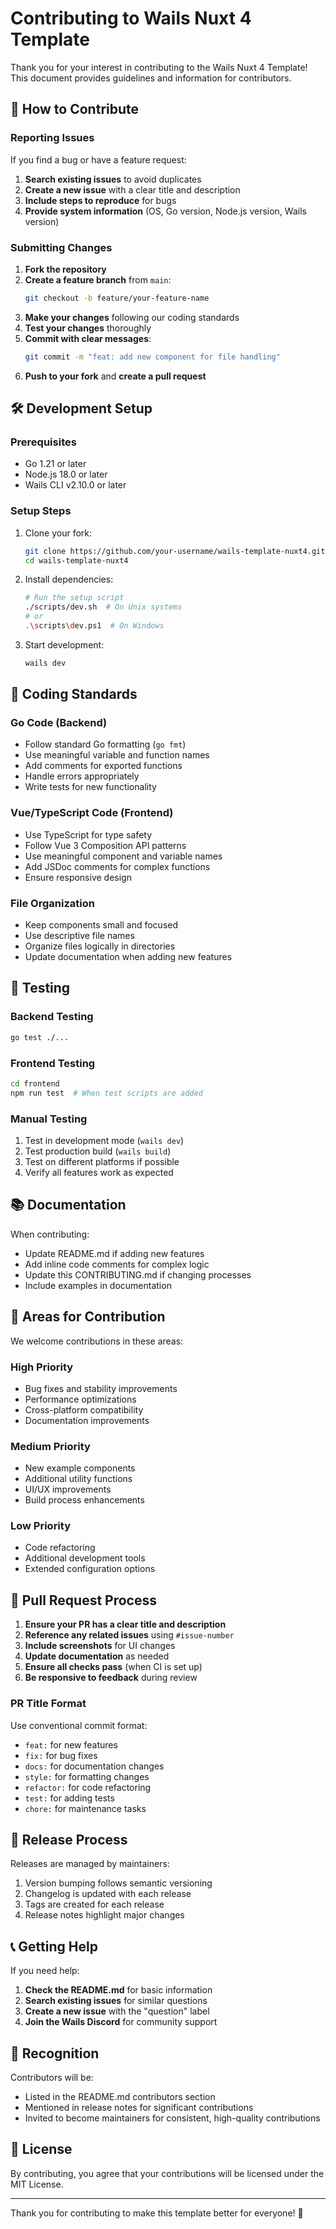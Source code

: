 # Contributing to Wails Nuxt 4 Template

Thank you for your interest in contributing to the Wails Nuxt 4 Template! This document provides guidelines and information for contributors.

## 🤝 How to Contribute

### Reporting Issues

If you find a bug or have a feature request:

1. **Search existing issues** to avoid duplicates
2. **Create a new issue** with a clear title and description
3. **Include steps to reproduce** for bugs
4. **Provide system information** (OS, Go version, Node.js version, Wails version)

### Submitting Changes

1. **Fork the repository**
2. **Create a feature branch** from `main`:
   ```bash
   git checkout -b feature/your-feature-name
   ```
3. **Make your changes** following our coding standards
4. **Test your changes** thoroughly
5. **Commit with clear messages**:
   ```bash
   git commit -m "feat: add new component for file handling"
   ```
6. **Push to your fork** and **create a pull request**

## 🛠️ Development Setup

### Prerequisites

- Go 1.21 or later
- Node.js 18.0 or later
- Wails CLI v2.10.0 or later

### Setup Steps

1. Clone your fork:
   ```bash
   git clone https://github.com/your-username/wails-template-nuxt4.git
   cd wails-template-nuxt4
   ```

2. Install dependencies:
   ```bash
   # Run the setup script
   ./scripts/dev.sh  # On Unix systems
   # or
   .\scripts\dev.ps1  # On Windows
   ```

3. Start development:
   ```bash
   wails dev
   ```

## 📝 Coding Standards

### Go Code (Backend)

- Follow standard Go formatting (`go fmt`)
- Use meaningful variable and function names
- Add comments for exported functions
- Handle errors appropriately
- Write tests for new functionality

### Vue/TypeScript Code (Frontend)

- Use TypeScript for type safety
- Follow Vue 3 Composition API patterns
- Use meaningful component and variable names
- Add JSDoc comments for complex functions
- Ensure responsive design

### File Organization

- Keep components small and focused
- Use descriptive file names
- Organize files logically in directories
- Update documentation when adding new features

## 🧪 Testing

### Backend Testing

```bash
go test ./...
```

### Frontend Testing

```bash
cd frontend
npm run test  # When test scripts are added
```

### Manual Testing

1. Test in development mode (`wails dev`)
2. Test production build (`wails build`)
3. Test on different platforms if possible
4. Verify all features work as expected

## 📚 Documentation

When contributing:

- Update README.md if adding new features
- Add inline code comments for complex logic
- Update this CONTRIBUTING.md if changing processes
- Include examples in documentation

## 🎯 Areas for Contribution

We welcome contributions in these areas:

### High Priority
- Bug fixes and stability improvements
- Performance optimizations
- Cross-platform compatibility
- Documentation improvements

### Medium Priority
- New example components
- Additional utility functions
- UI/UX improvements
- Build process enhancements

### Low Priority
- Code refactoring
- Additional development tools
- Extended configuration options

## 🔄 Pull Request Process

1. **Ensure your PR has a clear title and description**
2. **Reference any related issues** using `#issue-number`
3. **Include screenshots** for UI changes
4. **Update documentation** as needed
5. **Ensure all checks pass** (when CI is set up)
6. **Be responsive to feedback** during review

### PR Title Format

Use conventional commit format:
- `feat:` for new features
- `fix:` for bug fixes
- `docs:` for documentation changes
- `style:` for formatting changes
- `refactor:` for code refactoring
- `test:` for adding tests
- `chore:` for maintenance tasks

## 🚀 Release Process

Releases are managed by maintainers:

1. Version bumping follows semantic versioning
2. Changelog is updated with each release
3. Tags are created for each release
4. Release notes highlight major changes

## 📞 Getting Help

If you need help:

1. **Check the README.md** for basic information
2. **Search existing issues** for similar questions
3. **Create a new issue** with the "question" label
4. **Join the Wails Discord** for community support

## 🙏 Recognition

Contributors will be:

- Listed in the README.md contributors section
- Mentioned in release notes for significant contributions
- Invited to become maintainers for consistent, high-quality contributions

## 📄 License

By contributing, you agree that your contributions will be licensed under the MIT License.

---

Thank you for contributing to make this template better for everyone! 🎉
